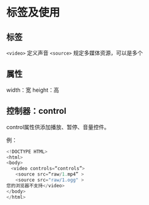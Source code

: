 # 标签及使用

## 标签

`<video>` 定义声音
`<source>` 规定多媒体资源，可以是多个

## 属性

width：宽
height：高

## 控制器：control

control属性供添加播放、暂停、音量控件。

例：

```javascript
<!DOCTYPE HTML>
<html>
<body>
　<video controls=“controls”>
　　<source src=“raw/1.mp4” >
　　<source src="raw/1.ogg" >
您的浏览器不支持</video>
</body>
</html>
```
